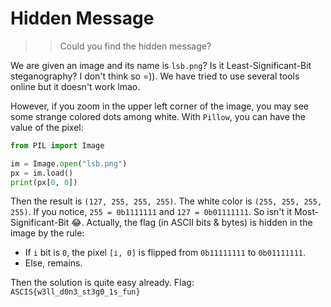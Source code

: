# Hidden Message

>> Could you find the hidden message?

We are given an image and its name is `lsb.png`? Is it Least-Significant-Bit steganography? I don't think so =)). We have tried to use several tools online but it doesn't work lmao.

However, if you zoom in the upper left corner of the image, you may see some strange colored dots among white. With `Pillow`, you can have the value of the pixel:

```Python
from PIL import Image 

im = Image.open("lsb.png")
px = im.load()
print(px[0, 0])
```
Then the result is `(127, 255, 255, 255)`. The white color is `(255, 255, 255, 255)`. If you notice, `255 = 0b1111111` and `127 = 0b01111111`. So isn't it Most-Significant-Bit 😂. Actually, the flag (in ASCII bits & bytes) is hidden in the image by the rule:
+ If `i` bit is `0`, the pixel `[i, 0]` is flipped from `0b11111111` to `0b01111111`. 
+ Else, remains.

Then the solution is quite easy already. Flag: `ASCIS{w3ll_d0n3_st3g0_1s_fun}`
